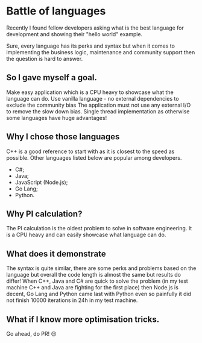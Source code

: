 # Battle of languages

Recently I found fellow developers asking what is the best language for development and showing their "hello world" example.

Sure, every language has its perks and syntax but when it comes to implementing the business logic, maintenance and community support then the question is hard to answer.

## So I gave myself a goal.

Make easy application which is a CPU heavy to showcase what the language can do.
Use vanilla language - no external dependencies to exclude the community bias
The application must not use any external I/O to remove the slow down bias.
Single thread implementation as otherwise some languages have huge advantages!

## Why I chose those languages

C++ is a good reference to start with as it is closest to the speed as possible. Other languages listed below are popular among developers.

- C#;
- Java;
- JavaScript (Node.js);
- Go Lang;
- Python.

## Why PI calculation?

The PI calculation is the oldest problem to solve in software engineering. It is a CPU heavy and can easily showcase what language can do.

## What does it demonstrate

The syntax is quite similar, there are some perks and problems based on the language but overall the code length is almost the same but results do differ!
When C++, Java and C# are quick to solve the problem (in my test machine C++ and Java are fighting for the first place)
then Node.js is decent, Go Lang and Python came last with Python even so painfully it did not finish 10000 iterations in 24h in my test machine.

## What if I know more optimisation tricks.

Go ahead, do PR! 😍
